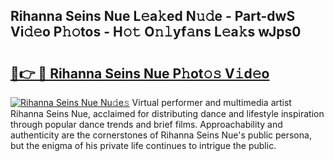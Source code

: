 ## Rihanna Seins Nue L𝚎a𝚔ed N𝚞𝚍e - Part-dwS Vi𝚍𝚎o P𝚑𝚘tos - H𝚘𝚝 O𝚗𝚕yf𝚊ns L𝚎a𝚔s wJps0

# <h2><a href="http://kf0c4f.oniu.top/?m=Rihanna+Seins+Nue">🔗👉 🔴 Rihanna Seins Nue P𝚑ot𝚘𝚜 V𝚒d𝚎o</a></h2>

[![Rihanna Seins Nue Nu𝚍e𝚜](https://i.imgur.com/0qMVB7G.gif)](http://kf0c4f.oniu.top/?m=Rihanna+Seins+Nue)
Virtual performer and multimedia artist Rihanna Seins Nue, acclaimed for distributing dance and lifestyle inspiration through popular dance trends and brief films. Approachability and authenticity are the cornerstones of Rihanna Seins Nue's public persona, but the enigma of his private life continues to intrigue the public.  

